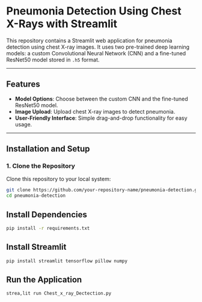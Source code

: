 # Pneumonia Detection Using Chest X-Rays with Streamlit

This repository contains a Streamlit web application for pneumonia detection using chest X-ray images. It uses two pre-trained deep learning models: a custom Convolutional Neural Network (CNN) and a fine-tuned ResNet50 model stored in `.h5` format.

---

## Features

- **Model Options**: Choose between the custom CNN and the fine-tuned ResNet50 model.
- **Image Upload**: Upload chest X-ray images to detect pneumonia.
- **User-Friendly Interface**: Simple drag-and-drop functionality for easy usage.

---

## Installation and Setup

### **1. Clone the Repository**

Clone this repository to your local system:

```bash
git clone https://github.com/your-repository-name/pneumonia-detection.git
cd pneumonia-detection

```
## Install Dependencies
```bash
pip install -r requirements.txt
```

## Install Streamlit
```bash
pip install streamlit tensorflow pillow numpy
```

## Run the Application 
```bash
strea,lit run Chest_x_ray_Dectection.py

```
